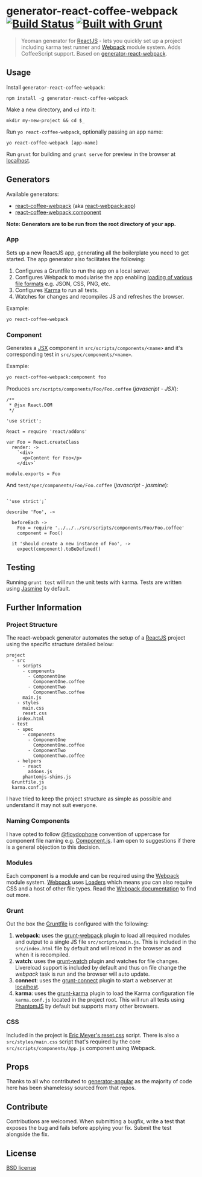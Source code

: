 # generator-react-coffee-webpack [![Build Status](https://secure.travis-ci.org/newtriks/generator-react-coffee-webpack.png?branch=master)](https://travis-ci.org/newtriks/generator-react-coffee-webpack)  [![Built with Grunt](https://cdn.gruntjs.com/builtwith.png)](http://gruntjs.com/)

> Yeoman generator for [ReactJS](http://facebook.github.io/react/) - lets you quickly set up a project including karma test runner and [Webpack](http://webpack.github.io/) module system. Adds CoffeeScript support. Based on [generator-react-webpack](https://github.com/newtriks/generator-react-webpack).


## Usage

Install `generator-react-coffee-webpack`:
```
npm install -g generator-react-coffee-webpack
```

Make a new directory, and `cd` into it:
```
mkdir my-new-project && cd $_
```

Run `yo react-coffee-webpack`, optionally passing an app name:
```
yo react-coffee-webpack [app-name]
```

Run `grunt` for building and `grunt serve` for preview in the browser at [localhost](http://localhost:8000).

## Generators

Available generators:

* [react-coffee-webpack](#app) (aka [react-webpack:app](#app))
* [react-coffee-webpack:component](#component)

**Note: Generators are to be run from the root directory of your app.**

### App

Sets up a new ReactJS app, generating all the boilerplate you need to get started. The app generator also facilitates the following:

1. Configures a Gruntfile to run the app on a local server.
2. Configures Webpack to modularise the app enabling [loading of various file formats](http://webpack.github.io/docs/loader-list.html) e.g. JSON, CSS, PNG, etc.
3. Configures [Karma](http://karma-runner.github.io) to run all tests.
4. Watches for changes and recompiles JS and refreshes the browser.

Example:
```bash
yo react-coffee-webpack
```

### Component

Generates a [JSX](http://facebook.github.io/react/docs/jsx-in-depth.html) component in `src/scripts/components/<name>` and it's corresponding test in `src/spec/components/<name>`.

Example:
```bash
yo react-coffee-webpack:component foo
```

Produces `src/scripts/components/Foo/Foo.coffee` (*javascript - JSX*):
```
/**
 * @jsx React.DOM
 */

'use strict';

React = require 'react/addons'

var Foo = React.createClass
  render: -> 
    `<div>
      <p>Content for Foo</p>
    </div>`

module.exports = Foo
```

And `test/spec/components/Foo/Foo.coffee` (*javascript - jasmine*):
```

`'use strict';`

describe 'Foo', -> 

  beforeEach ->
    Foo = require '../../../src/scripts/components/Foo/Foo.coffee'
    component = Foo()

  it 'should create a new instance of Foo', ->
    expect(component).toBeDefined()
```

## Testing

Running `grunt test` will run the unit tests with karma. Tests are written using [Jasmine](http://pivotal.github.io/jasmine/) by default.

## Further Information

### Project Structure

The react-webpack generator automates the setup of a [ReactJS](http://facebook.github.io/react/) project using the specific structure detailed below:

```
project
  - src
    - scripts
      - components
        - ComponentOne
          ComponentOne.coffee
        - ComponentTwo
          ComponentTwo.coffee
      main.js
    - styles
      main.css
      reset.css
    index.html
  - test
    - spec
      - components
        - ComponentOne
          ComponentOne.coffee
        - ComponentTwo
          ComponentTwo.coffee
    - helpers
      - react
        addons.js
      phantomjs-shims.js
  Gruntfile.js
  karma.conf.js
```

I have tried to keep the project structure as simple as possible and understand it may not suit everyone. 

### Naming Components

I have opted to follow [@floydophone](https://twitter.com/floydophone) convention of uppercase for component file naming e.g. [Component.js](https://github.com/petehunt/ReactHack/tree/master/src/components). I am open to suggestions if there is a general objection to this decision.

### Modules

Each component is a module and can be required using the [Webpack](http://webpack.github.io/) module system. [Webpack](http://webpack.github.io/) uses [Loaders](http://webpack.github.io/docs/loaders.html) which means you can also require CSS and a host of other file types. Read the [Webpack documentation](http://webpack.github.io/docs/home.html) to find out more.

### Grunt

Out the box the [Gruntfile](http://gruntjs.com/api/grunt.file) is configured with the following:

1. **webpack**: uses the [grunt-webpack](https://github.com/webpack/grunt-webpack) plugin to load all required modules and output to a single JS file `src/scripts/main.js`. This is included in the `src/index.html` file by default and will reload in the browser as and when it is recompiled. 
2. **watch**: uses the [grunt-watch](https://github.com/gruntjs/grunt-contrib-watch) plugin and watches for file changes. Livereload support is included by default and thus on file change the *webpack* task is run and the browser will auto update.
3. **connect**: uses the [grunt-connect](https://github.com/gruntjs/grunt-contrib-connect) plugin to start a webserver at [localhost](http://localhost:8000).
4. **karma**: uses the [grunt-karma](https://github.com/karma-runner/grunt-karma) plugin to load the Karma configuration file `karma.conf.js` located in the project root. This will run all tests using [PhantomJS](http://phantomjs.org/) by default but supports many other browsers. 

### CSS

Included in the project is [Eric Meyer's reset.css](http://meyerweb.com/eric/tools/css/reset/) script. There is also a `src/styles/main.css` script that's required by the core `src/scripts/components/App.js` component using Webpack.

## Props

Thanks to all who contributed to [generator-angular](https://github.com/yeoman/generator-angular) as the majority of code here has been shamelessy sourced from that repos.

## Contribute

Contributions are welcomed. When submitting a bugfix, write a test that exposes the bug and fails before applying your fix. Submit the test alongside the fix.

## License

[BSD license](http://opensource.org/licenses/bsd-license.php)